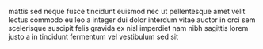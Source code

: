mattis sed neque fusce tincidunt euismod nec ut pellentesque amet velit lectus
commodo eu leo a integer dui dolor interdum vitae auctor in orci sem
scelerisque suscipit felis gravida ex nisl imperdiet nam nibh sagittis lorem
justo a in tincidunt fermentum vel vestibulum sed sit